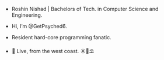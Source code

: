 - Roshin Nishad | Bachelors of Tech. in Computer Science and Engineering.

- Hi, I’m @GetPsyched6.
- Resident hard-core programming fanatic.
- 🔴 Live, from the west coast. ☀️🌴⛱️

<!---
GetPsyched6/GetPsyched6 is a ✨ special ✨ repository because its `README.md` (this file) appears on your GitHub profile.
You can click the Preview link to take a look at your changes.
--->
